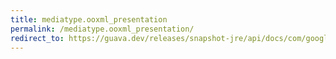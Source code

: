 ```yaml
---
title: mediatype.ooxml_presentation
permalink: /mediatype.ooxml_presentation/
redirect_to: https://guava.dev/releases/snapshot-jre/api/docs/com/google/common/net/MediaType.html#OOXML_PRESENTATION
---
```

